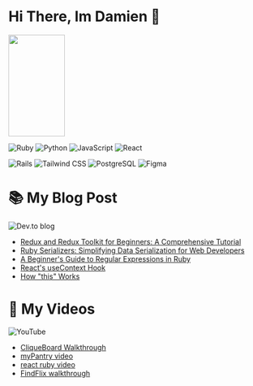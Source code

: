 # Hi There, Im Damien 👋
  
<img width="47%" height="200px" src="https://awesome-github-stats.azurewebsites.net/user-stats/DNelson35?cardType=github&theme=radical&preferLogin=false" />

![Ruby](https://img.shields.io/badge/ruby-%23CC342D.svg?style=for-the-badge&logo=ruby&logoColor=white)
![Python](https://img.shields.io/badge/python-3670A0?style=for-the-badge&logo=python&logoColor=ffdd54)
![JavaScript](https://img.shields.io/badge/javascript-%23323330.svg?style=for-the-badge&logo=javascript&logoColor=%23F7DF1E)
![React](https://img.shields.io/badge/react-%2320232a.svg?style=for-the-badge&logo=react&logoColor=%2361DAFB)

![Rails](https://img.shields.io/badge/rails-%23CC0000.svg?style=for-the-badge&logo=ruby-on-rails&logoColor=white)
![Tailwind CSS](https://img.shields.io/badge/tailwindcss-%2338B2AC.svg?style=for-the-badge&logo=tailwind-css&logoColor=white)
![PostgreSQL](https://img.shields.io/badge/postgres-%23316192.svg?style=for-the-badge&logo=postgresql&logoColor=white)
![Figma](https://img.shields.io/badge/figma-%23F24E1E.svg?style=for-the-badge&logo=figma&logoColor=white)

# 📚 My Blog Post 
![Dev.to blog](https://img.shields.io/badge/dev.to-0A0A0A?style=for-the-badge&logo=dev.to&logoColor=white)

<!-- BLOG-POST-LIST:START -->
- [Redux and Redux Toolkit for Beginners: A Comprehensive Tutorial](https://dev.to/dnelson35/redux-and-redux-toolkit-for-beginners-a-comprehensive-tutorial-13cb)
- [Ruby Serializers: Simplifying Data Serialization for Web Developers](https://dev.to/dnelson35/ruby-serializers-simplifying-data-serialization-for-web-developers-26jl)
- [A Beginner&#39;s Guide to Regular Expressions in Ruby](https://dev.to/dnelson35/a-beginners-guide-to-regular-expressions-in-ruby-4ane)
- [React&#39;s useContext Hook](https://dev.to/dnelson35/reacts-usecontext-hook-d02)
- [How &quot;this&quot; Works](https://dev.to/dnelson35/how-this-works-2bj3)
<!-- BLOG-POST-LIST:END -->

# 📼 My Videos 
![YouTube](https://img.shields.io/badge/YouTube-%23FF0000.svg?style=for-the-badge&logo=YouTube&logoColor=white)

<!-- YT_VIDEO_LIST:START -->
- [CliqueBoard Walkthrough](https://www.youtube.com/watch?v=TR2_XzyOkWk)
- [myPantry video](https://www.youtube.com/watch?v=gJTa2yA_aN0)
- [react ruby video](https://www.youtube.com/watch?v=_jjNU-Ku590)
- [FindFlix walkthrough](https://www.youtube.com/watch?v=kpM-zySGw7w)
<!-- YT_VIDEO_LIST:END -->

